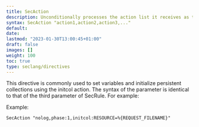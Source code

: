 ```yaml
---
title: SecAction
description: Unconditionally processes the action list it receives as the first and only parameter.
syntax: SecAction "action1,action2,action3,..."
default: 
date: 
lastmod: "2023-01-30T13:00:45+01:00"
draft: false
images: []
weight: 100
toc: true
type: seclang/directives
---
```


This directive is commonly used to set variables and initialize persistent collections using the initcol action.
The syntax of the parameter is identical to that of the third parameter of SecRule. For example:

Example:
```
SecAction "nolog,phase:1,initcol:RESOURCE=%{REQUEST_FILENAME}"
```

